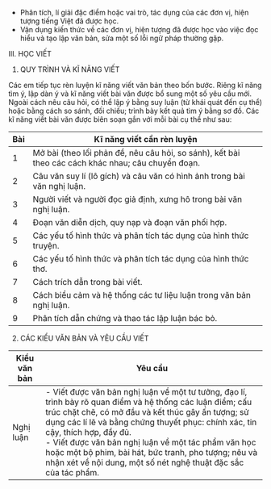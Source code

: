 + Phân tích, lí giải đặc điểm hoặc vai trò, tác dụng của các đơn vị, hiện tượng tiếng Việt đã được học.
+ Vận dụng kiến thức về các đơn vị, hiện tượng đã được học vào việc đọc hiểu và tạo lập văn bản, sửa một số lỗi ngữ pháp thường gặp.

III. HỌC VIẾT

1. QUY TRÌNH VÀ KĨ NĂNG VIẾT

Các em tiếp tục rèn luyện kĩ năng viết văn bản theo bốn bước. Riêng kĩ năng tìm ý, lập dàn ý và kĩ năng viết bài văn được bổ sung một số yêu cầu mới. Ngoài cách nêu câu hỏi, có thể lập ý bằng suy luận (từ khái quát đến cụ thể) hoặc bằng cách so sánh, đối chiếu; trình bày kết quả tìm ý bằng sơ đồ. Các kĩ năng viết bài văn được biên soạn gắn với mỗi bài cụ thể như sau:

Bài | Kĩ năng viết cần rèn luyện
--- | ---
1 | Mở bài (theo lối phản đề, nêu câu hỏi, so sánh), kết bài theo các cách khác nhau; câu chuyển đoạn.
2 | Câu văn suy lí (lô gích) và câu văn có hình ảnh trong bài văn nghị luận.
3 | Người viết và người đọc giả định, xưng hô trong bài văn nghị luận.
4 | Đoạn văn diễn dịch, quy nạp và đoạn văn phối hợp.
5 | Các yếu tố hình thức và phân tích tác dụng của hình thức truyện.
6 | Các yếu tố hình thức và phân tích tác dụng của hình thức thơ.
7 | Cách trích dẫn trong bài viết.
8 | Cách biểu cảm và hệ thống các tư liệu luận trong văn bản nghị luận.
9 | Phân tích dẫn chứng và thao tác lập luận bác bỏ.

2. CÁC KIỂU VĂN BẢN VÀ YÊU CẦU VIẾT

Kiểu văn bản | Yêu cầu
--- | ---
Nghị luận | - Viết được văn bản nghị luận về một tư tưởng, đạo lí, trình bày rõ quan điểm và hệ thống các luận điểm; cấu trúc chặt chẽ, có mở đầu và kết thúc gây ấn tượng; sử dụng các lí lẽ và bằng chứng thuyết phục: chính xác, tin cậy, thích hợp, đầy đủ.<br>- Viết được văn bản nghị luận về một tác phẩm văn học hoặc một bộ phim, bài hát, bức tranh, pho tượng; nêu và nhận xét về nội dung, một số nét nghệ thuật đặc sắc của tác phẩm.